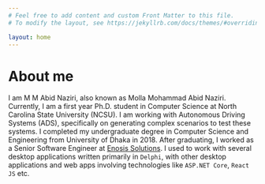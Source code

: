 ```yaml
---
# Feel free to add content and custom Front Matter to this file.
# To modify the layout, see https://jekyllrb.com/docs/themes/#overriding-theme-defaults

layout: home
---
```

<h1>About me</h1>

I am M M Abid Naziri, also known as Molla Mohammad Abid Naziri. Currently, I am a first year Ph.D. student in Computer Science at North Carolina State University (NCSU). I am working with Autonomous Driving Systems (ADS), specifically on generating complex scenarios to test these systems. I completed my undergraduate degree in Computer Science and Engineering from University of Dhaka in 2018. After graduating, I worked as a Senior Software Engineer at [Enosis Solutions](https://www.enosisbd.com/). I used to work with several desktop applications written primarily in `Delphi`, with other desktop applications and web apps involving technologies like `ASP.NET Core`, `React JS` etc. 


